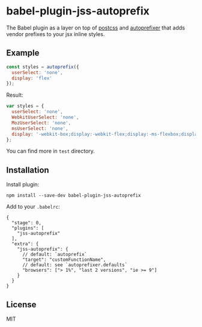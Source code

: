# babel-plugin-jss-autoprefix

The Babel plugin as a layer on top of [postcss](https://github.com/postcss/postcss) and [autoprefixer](https://github.com/postcss/autoprefixer) that adds vendor prefixes to your jsx inline styles.

## Example

```javascript
const styles = autoprefix({
  userSelect: 'none',
  display: 'flex'
});
```

Result:

```javascript
var styles = {
  userSelect: 'none',
  WebkitUserSelect: 'none',
  MozUserSelect: 'none',
  msUserSelect: 'none',
  display: '-webkit-box;display:-webkit-flex;display:-ms-flexbox;display:flex'
};
```

You can find more in `test` directory.

## Installation

Install plugin:
```
npm install --save-dev babel-plugin-jss-autoprefix
```

Add to your `.babelrc`:

```
{
  "stage": 0,
  "plugins": [
    "jss-autoprefix"
  ],
  "extra": {
    "jss-autoprefix": {
      // default: `autoprefix`
      "target": "customFunctionName",
      // default: see `autoprefixer.defaults`
      "browsers": ["> 1%", "last 2 versions", "ie >= 9"]
    }
  }
}
```

## License

MIT
